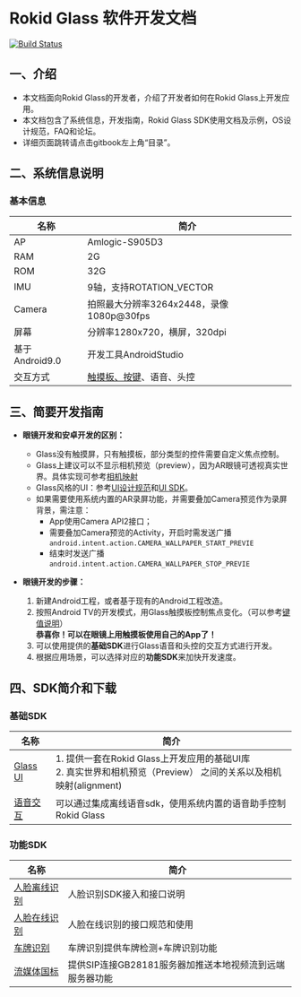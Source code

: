 # Rokid Glass 软件开发文档

[![Build Status](https://travis-ci.org/RokidGlass/glass2-docs.svg?branch=master)](https://travis-ci.org/github/RokidGlass/glass2-docs)

## 一、介绍
-   本文档面向Rokid Glass的开发者，介绍了开发者如何在Rokid Glass上开发应用。   
-   本文档包含了系统信息，开发指南，Rokid Glass SDK使用文档及示例，OS设计规范，FAQ和论坛。
-   详细页面跳转请点击gitbook左上角“目录”。

## 二、系统信息说明
### 基本信息
|名称|简介|
|---|---|
| AP | Amlogic-S905D3|
| RAM |2G|
| ROM |32G|
| IMU |9轴，支持ROTATION_VECTOR|
| Camera |拍照最大分辨率3264x2448，录像1080p@30fps|
| 屏幕 | 分辨率1280x720，横屏，320dpi|
| 基于Android9.0 |开发工具AndroidStudio|
| 交互方式 |[触摸板、按键](1-system/index.md)、语音、头控|

## 三、简要开发指南
* **眼镜开发和安卓开发的区别：**
  * Glass没有触摸屏，只有触摸板，部分类型的控件需要自定义焦点控制。
  * Glass上建议可以不显示相机预览（preview），因为AR眼镜可透视真实世界。具体实现可参考[相机映射](2-sdk/5-ui-sdk/index.md#三、功能列表)
  * Glass风格的UI：参考[UI设计规范](5-design/index.md)和[UI SDK](2-sdk/5-ui-sdk/index.md)。
  * 如果需要使用系统内置的AR录屏功能，并需要叠加Camera预览作为录屏背景，需注意：
	* App使用Camera API2接口；
	* 需要叠加Camera预览的Activity，开启时需发送广播 ``android.intent.action.CAMERA_WALLPAPER_START_PREVIE``
	* 结束时发送广播 ``android.intent.action.CAMERA_WALLPAPER_STOP_PREVIE``

* **眼镜开发的步骤：**
  1. 新建Android工程，或者基于现有的Android工程改造。
  2. 按照Android TV的开发模式，用Glass触摸板控制焦点变化。（可以参考[键值说明](1-system/index.md)）<br>**恭喜你！可以在眼镜上用触摸板使用自己的App了！**
  3. 可以使用提供的**基础SDK**进行Glass语音和头控的交互方式进行开发。
  4. 根据应用场景，可以选择对应的**功能SDK**来加快开发速度。

## 四、SDK简介和下载
### 基础SDK
|名称|简介|
|---|---|
| [Glass UI](2-sdk/5-ui-sdk/index.md) | 1. 提供一套在Rokid Glass上开发应用的基础UI库<br>2. 真实世界和相机预览（Preview） 之间的关系以及相机映射(alignment)<br>|
| [语音交互](2-sdk/3-voice-sdk/InstructSdk/InstructSdk.md)| 可以通过集成离线语音sdk，使用系统内置的语音助手控制Rokid Glass|

### 功能SDK
|名称|简介|
|---|---|
| [人脸离线识别](2-sdk/1-face-sdk/index.md) | 人脸识别SDK接入和接口说明|
| [人脸在线识别](2-sdk/1-face-online-sdk/index.md)| 人脸在线识别的接口规范和使用|
| [车牌识别](2-sdk/2-lpr-sdk/index.md)|车牌识别提供车牌检测+车牌识别功能 |
| [流媒体国标](2-sdk/6-gb28181-sdk/index.md)|提供SIP连接GB28181服务器加推送本地视频流到远端服务器功能|